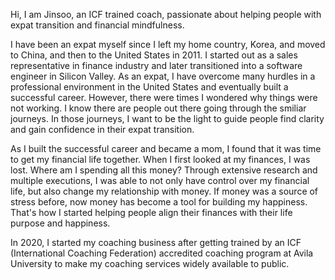 Hi, I am Jinsoo, an ICF trained coach, passionate about helping people with expat transition and financial mindfulness. 

I have been an expat myself since I left my home country, Korea, and moved to China, and then to the United States in 2011. I started out as a sales representative in finance industry and later transitioned into a software engineer in Silicon Valley. As an expat, I have overcome many hurdles in a professional environment in the United States and eventually built a successful career. However, there were times I wondered why things were not working. I know there are people out there going through the smiliar journeys. In those journeys, I want to be the light to guide people find clarity and gain confidence in their expat transition.

As I built the successful career and became a mom, I found that it was time to get my financial life together. When I first looked at my finances, I was lost. Where am I spending all this money? Through extensive research and multiple executions, I was able to not only have control over my financial life, but also change my relationship with money. If money was a source of stress before, now money has become a tool for building my happiness. That's how I started helping people align their finances with their life purpose and happiness.

In 2020, I started my coaching business after getting trained by an ICF (International Coaching Federation) accredited coaching program at Avila University to make my coaching services widely available to public.
